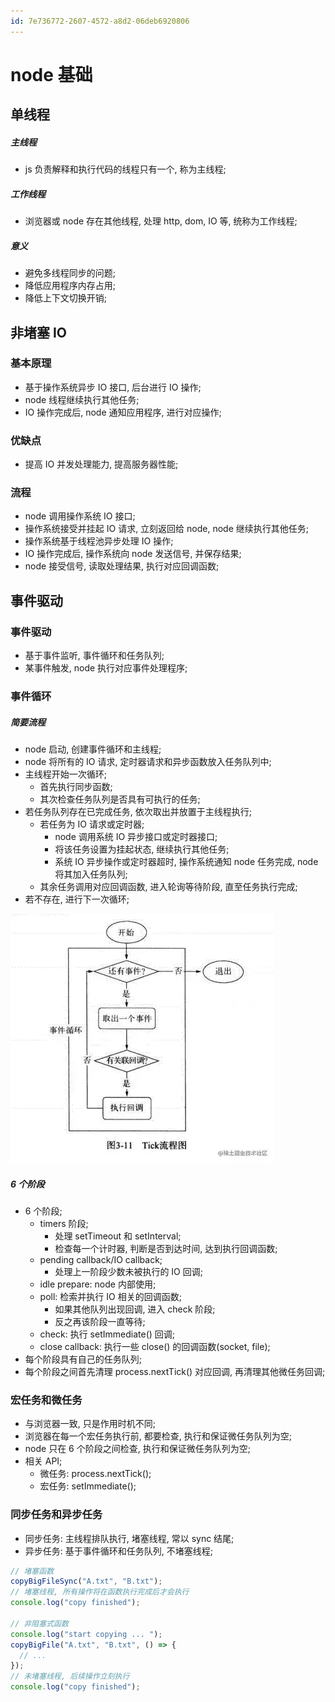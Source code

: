 ```yaml
---
id: 7e736772-2607-4572-a8d2-06deb6920806
---
```


# node 基础

## 单线程

##### 主线程

- js 负责解释和执行代码的线程只有一个, 称为主线程;

##### 工作线程

- 浏览器或 node 存在其他线程, 处理 http, dom, IO 等, 统称为工作线程;

##### 意义

- 避免多线程同步的问题;
- 降低应用程序内存占用;
- 降低上下文切换开销;

## 非堵塞 IO

### 基本原理

- 基于操作系统异步 IO 接口, 后台进行 IO 操作;
- node 线程继续执行其他任务;
- IO 操作完成后, node 通知应用程序, 进行对应操作;

### 优缺点

- 提高 IO 并发处理能力, 提高服务器性能;

### 流程

- node 调用操作系统 IO 接口;
- 操作系统接受并挂起 IO 请求, 立刻返回给 node, node 继续执行其他任务;
- 操作系统基于线程池异步处理 IO 操作;
- IO 操作完成后, 操作系统向 node 发送信号, 并保存结果;
- node 接受信号, 读取处理结果, 执行对应回调函数;

## 事件驱动

### 事件驱动

- 基于事件监听, 事件循环和任务队列;
- 某事件触发, node 执行对应事件处理程序;

### 事件循环

##### 简要流程

- node 启动, 创建事件循环和主线程;
- node 将所有的 IO 请求, 定时器请求和异步函数放入任务队列中;
- 主线程开始一次循环;
  - 首先执行同步函数;
  - 其次检查任务队列是否具有可执行的任务;
- 若任务队列存在已完成任务, 依次取出并放置于主线程执行;
  - 若任务为 IO 请求或定时器;
    - node 调用系统 IO 异步接口或定时器接口;
    - 将该任务设置为挂起状态, 继续执行其他任务;
    - 系统 IO 异步操作或定时器超时, 操作系统通知 node 任务完成, node 将其加入任务队列;
  - 其余任务调用对应回调函数, 进入轮询等待阶段, 直至任务执行完成;
- 若不存在, 进行下一次循环;

![事件循环](images/2024-04-17-10-43-56.png)

##### 6 个阶段

- 6 个阶段;
  - timers 阶段;
    - 处理 setTimeout 和 setInterval;
    - 检查每一个计时器, 判断是否到达时间, 达到执行回调函数;
  - pending callback/IO callback;
    - 处理上一阶段少数未被执行的 IO 回调;
  - idle prepare: node 内部使用;
  - poll: 检索并执行 IO 相关的回调函数;
    - 如果其他队列出现回调, 进入 check 阶段;
    - 反之再该阶段一直等待;
  - check: 执行 setImmediate() 回调;
  - close callback: 执行一些 close() 的回调函数(socket, file);
- 每个阶段具有自己的任务队列;
- 每个阶段之间首先清理 process.nextTick() 对应回调, 再清理其他微任务回调;

### 宏任务和微任务

- 与浏览器一致, 只是作用时机不同;
- 浏览器在每一个宏任务执行前, 都要检查, 执行和保证微任务队列为空;
- node 只在 6 个阶段之间检查, 执行和保证微任务队列为空;
- 相关 API;
  - 微任务: process.nextTick();
  - 宏任务: setImmediate();

### 同步任务和异步任务

- 同步任务: 主线程排队执行, 堵塞线程, 常以 sync 结尾;
- 异步任务: 基于事件循环和任务队列, 不堵塞线程;

```typescript
// 堵塞函数
copyBigFileSync("A.txt", "B.txt");
// 堵塞线程, 所有操作将在函数执行完成后才会执行
console.log("copy finished");

// 非阻塞式函数
console.log("start copying ... ");
copyBigFile("A.txt", "B.txt", () => {
  // ...
});
// 未堵塞线程, 后续操作立刻执行
console.log("copy finished");
```
